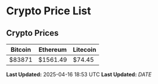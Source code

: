 # Crypto Price List

## Crypto Prices
| Bitcoin | Ethereum | Litecoin |
| ------- | -------- | -------- |
| $83871 | $1561.49 | $74.45 |
**Last Updated:** 2025-04-16 18:53 UTC
**Last Updated:** $DATE$
